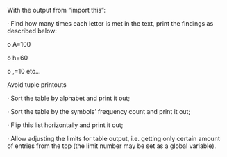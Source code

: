 With the output from “import this”:

·        Find how many times each letter is met in the text, print the findings as described below:

o   A=100

o   h=60

o   ,=10 etc…

Avoid tuple printouts


·        Sort the table by alphabet and print it out;

·        Sort the table by the symbols’ frequency count and print it out;

·        Flip this list horizontally and print it out;

·        Allow adjusting the limits for table output, i.e. getting only certain amount of entries from the top
        (the limit number may be set as a global variable).
